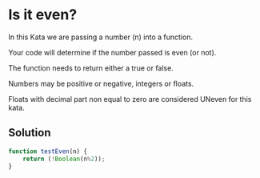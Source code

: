 # Is it even?

In this Kata we are passing a number (n) into a function.

Your code will determine if the number passed is even (or not).

The function needs to return either a true or false.

Numbers may be positive or negative, integers or floats.

Floats with decimal part non equal to zero are considered UNeven for this kata.

## Solution

```javascript
function testEven(n) {
    return (!Boolean(n%2));
}
```